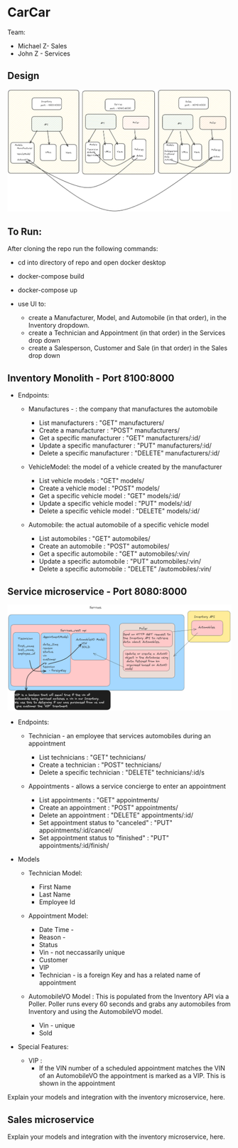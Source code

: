 # CarCar

Team:

* Michael Z- Sales
* John Z - Services

## Design
![alt text](/img/projectDiagram.png "Project overview")

## To Run:
After cloning the repo run the following commands:
- cd into directory of repo and open docker desktop

- docker-compose build
- docker-compose up
- use UI to:
    - create a Manufacturer, Model, and Automobile (in that order), in the Inventory dropdown.
    - create a Technician and Appointment (in that order) in the Services drop down
    - create a Salesperson, Customer and Sale (in that order) in the Sales drop down
    



## Inventory Monolith - Port 8100:8000

- Endpoints: 

    + Manufactures - : the company that manufactures the automobile
        - List manufacturers : "GET"  manufacturers/
        - Create a manufacturer : "POST"  manufacturers/
        - Get a specific manufacturer : "GET"  manufacturers/:id/
        - Update a specific manufacturer : "PUT"  manufacturers/:id/
        - Delete a specific manufacturer : "DELETE"  manufacturers/:id/

    + VehicleModel: the model of a vehicle created by the manufacturer
        - List vehicle models : "GET"  models/
        - Create a vehicle model : "POST"  models/
        - Get a specific vehicle model : "GET"  models/:id/
        - Update a specific vehicle model : "PUT"  models/:id/
        - Delete a specific vehicle model : "DELETE"  models/:id/

    + Automobile: the actual automobile of a specific vehicle model
        - List automobiles : "GET"  automobiles/
        - Create an automobile : "POST"  automobiles/
        - Get a specific automobile : "GET"  automobiles/:vin/
        - Update a specific automobile : "PUT"  automobiles/:vin/
        - Delete a specific automobile : "DELETE"  /automobiles/:vin/



## Service microservice - Port 8080:8000
![alt text](/img/serviceDiagram.png "Project overview")
- Endpoints:
    + Technician -  an employee that services automobiles during an appointment
        - List technicians : "GET"  technicians/
        - Create a technician	: "POST"  technicians/
        - Delete a specific technician : "DELETE"  technicians/:id/s

    + Appointments - allows a service concierge to enter an appointment
        - List appointments : "GET"  appointments/
        - Create an appointment : "POST"  appointments/
        - Delete an appointment : "DELETE"  appointments/:id/
        - Set appointment status to "canceled" : "PUT"  appointments/:id/cancel/
        - Set appointment status to "finished" : "PUT"  appointments/:id/finish/

- Models
    + Technician Model:
        - First Name
        - Last Name
        - Employee Id

    + Appointment Model:
        - Date Time - 
        - Reason -
        - Status
        - Vin - not neccassarily unique
        - Customer
        - VIP
        - Technician - is a foreign Key and has a related name of appointment

    + AutomobileVO Model : This is populated from the Inventory API via a Poller.  Poller runs every 60 seconds and grabs any automobiles from Inventory and using the AutomobileVO model.   
        - Vin - unique
        - Sold

- Special Features:

    + VIP : 
        - If the VIN number of a scheduled appointment matches the VIN of an AutomobileVO the appointment is marked as a VIP.  This is shown in the appointment 




Explain your models and integration with the inventory
microservice, here.

## Sales microservice

Explain your models and integration with the inventory
microservice, here.
